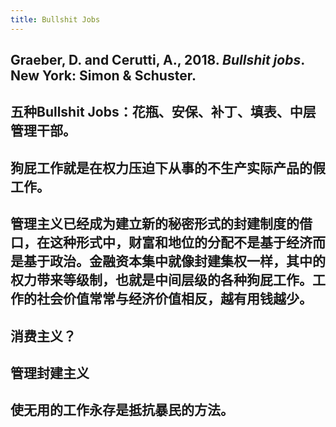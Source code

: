```yaml
---
title: Bullshit Jobs
---
```


## Graeber, D. and Cerutti, A., 2018. _Bullshit jobs_. New York: Simon & Schuster.
## 五种Bullshit Jobs：花瓶、安保、补丁、填表、中层管理干部。
## 狗屁工作就是在权力压迫下从事的不生产实际产品的假工作。
## 管理主义已经成为建立新的秘密形式的封建制度的借口，在这种形式中，财富和地位的分配不是基于经济而是基于政治。金融资本集中就像封建集权一样，其中的权力带来等级制，也就是中间层级的各种狗屁工作。工作的社会价值常常与经济价值相反，越有用钱越少。
## 消费主义？
## 管理封建主义
## 使无用的工作永存是抵抗暴民的方法。
##
